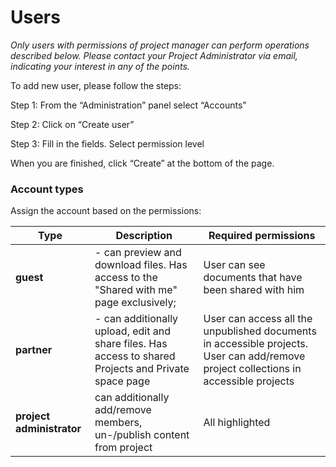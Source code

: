 # Users
_Only users with permissions of project manager can perform operations described below. Please contact your Project Administrator via email, indicating your interest in any of the points._

To add new user, please follow the steps: 

Step 1: From the “Administration” panel select “Accounts”

Step 2: Click on “Create user”

Step 3: Fill in the fields. Select permission level

When you are finished, click “Create” at the bottom of the page.

### Account types

Assign the account based on the permissions:

|Type        |Description                           |Required permissions                             |
|------------|--------------------------------------|-------------------------------------------------|
|**guest**   | - can preview and download files. Has access to the "Shared with me" page exclusively;| User can see documents that have been shared with him |
|**partner** |- can additionally upload, edit and share files. Has access to shared Projects and Private space page | User can access all the unpublished documents in accessible projects.  User can add/remove project collections in accessible projects |
|**project administrator**| can additionally add/remove members, un-/publish content from project | All highlighted |
